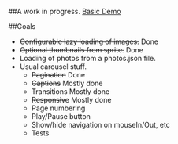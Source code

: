 

##A work in progress. 
[Basic Demo](http://mallocs.github.io/mmi-slideshow/demos/basic.html)

##Goals
  * ~~Configurable lazy loading of images.~~ Done
  * ~~Optional thumbnails from sprite.~~ Done
  * Loading of photos from a photos.json file.
  * Usual carousel stuff.
    * ~~Pagination~~ Done
    * ~~Captions~~ Mostly done
    * ~~Transitions~~ Mostly done
    * ~~Responsive~~ Mostly done
    * Page numbering
    * Play/Pause button
    * Show/hide navigation on mouseIn/Out, etc
    * Tests
